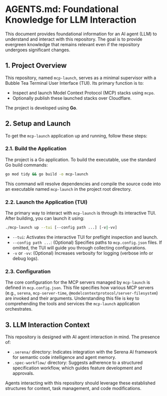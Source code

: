 # AGENTS.md: Foundational Knowledge for LLM Interaction

This document provides foundational information for an AI agent (LLM) to understand and interact with this repository. The goal is to provide evergreen knowledge that remains relevant even if the repository undergoes significant changes.

## 1. Project Overview

This repository, named `mcp-launch`, serves as a minimal supervisor with a Bubble Tea Terminal User Interface (TUI). Its primary function is to:
- Inspect and launch Model Context Protocol (MCP) stacks using `mcpo`.
- Optionally publish these launched stacks over Cloudflare.

The project is developed using **Go**.

## 2. Setup and Launch

To get the `mcp-launch` application up and running, follow these steps:

### 2.1. Build the Application

The project is a Go application. To build the executable, use the standard Go build commands:

```bash
go mod tidy && go build -o mcp-launch
```

This command will resolve dependencies and compile the source code into an executable named `mcp-launch` in the project root directory.

### 2.2. Launch the Application (TUI)

The primary way to interact with `mcp-launch` is through its interactive TUI. After building, you can launch it using:

```bash
./mcp-launch up --tui [--config path ...] [-v|-vv]
```

- `--tui`: Activates the interactive TUI for preflight inspection and launch.
- `--config path ...`: (Optional) Specifies paths to `mcp.config.json` files. If omitted, the TUI will guide you through collecting configurations.
- `-v` or `-vv`: (Optional) Increases verbosity for logging (verbose info or debug logs).

### 2.3. Configuration

The core configuration for the MCP servers managed by `mcp-launch` is defined in `mcp.config.json`. This file specifies how various MCP servers (e.g., `serena`, `mcp-server-time`, `@modelcontextprotocol/server-filesystem`) are invoked and their arguments. Understanding this file is key to comprehending the tools and services the `mcp-launch` application orchestrates.

## 3. LLM Interaction Context

This repository is designed with AI agent interaction in mind. The presence of:
- `.serena/` directory: Indicates integration with the Serena AI framework for semantic code intelligence and agent memory.
- `.spec-workflow/` directory: Suggests adherence to a structured specification workflow, which guides feature development and approvals.

Agents interacting with this repository should leverage these established structures for context, task management, and code modifications.
